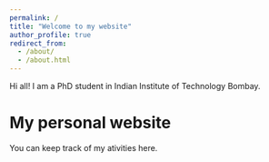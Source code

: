 ```yaml
---
permalink: /
title: "Welcome to my website"
author_profile: true
redirect_from: 
  - /about/
  - /about.html
---
```


Hi all! I am a PhD student in Indian Institute of Technology Bombay.

My personal website
======
 You can keep track of my ativities here.
